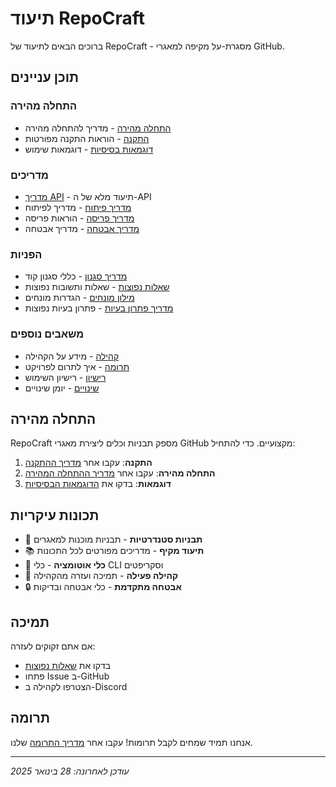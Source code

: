 # תיעוד RepoCraft

ברוכים הבאים לתיעוד של RepoCraft - מסגרת-על מקיפה למאגרי GitHub.

## תוכן עניינים

### התחלה מהירה
- [התחלה מהירה](GETTING_STARTED.md) - מדריך להתחלה מהירה
- [התקנה](INSTALLATION.md) - הוראות התקנה מפורטות
- [דוגמאות בסיסיות](EXAMPLES.md) - דוגמאות שימוש

### מדריכים
- [מדריך API](API.md) - תיעוד מלא של ה-API
- [מדריך פיתוח](DEVELOPMENT.md) - מדריך לפיתוח
- [מדריך פריסה](DEPLOYMENT.md) - הוראות פריסה
- [מדריך אבטחה](SECURITY.md) - מדריך אבטחה

### הפניות
- [מדריך סגנון](STYLE_GUIDE.md) - כללי סגנון קוד
- [שאלות נפוצות](FAQ.md) - שאלות ותשובות נפוצות
- [מילון מונחים](GLOSSARY.md) - הגדרות מונחים
- [מדריך פתרון בעיות](TROUBLESHOOTING.md) - פתרון בעיות נפוצות

### משאבים נוספים
- [קהילה](COMMUNITY.md) - מידע על הקהילה
- [תרומה](CONTRIBUTING.md) - איך לתרום לפרויקט
- [רישיון](LICENSE) - רישיון השימוש
- [שינויים](CHANGELOG.md) - יומן שינויים

## התחלה מהירה

RepoCraft מספק תבניות וכלים ליצירת מאגרי GitHub מקצועיים. כדי להתחיל:

1. **התקנה**: עקבו אחר [מדריך ההתקנה](INSTALLATION.md)
2. **התחלה מהירה**: עקבו אחר [מדריך ההתחלה המהירה](GETTING_STARTED.md)
3. **דוגמאות**: בדקו את [הדוגמאות הבסיסיות](EXAMPLES.md)

## תכונות עיקריות

- 🎯 **תבניות סטנדרטיות** - תבניות מוכנות למאגרים
- 📚 **תיעוד מקיף** - מדריכים מפורטים לכל התכונות
- 🔧 **כלי אוטומציה** - כלי CLI וסקריפטים
- 🤝 **קהילה פעילה** - תמיכה ועזרה מהקהילה
- 🔒 **אבטחה מתקדמת** - כלי אבטחה ובדיקות

## תמיכה

אם אתם זקוקים לעזרה:
- בדקו את [שאלות נפוצות](FAQ.md)
- פתחו Issue ב-GitHub
- הצטרפו לקהילה ב-Discord

## תרומה

אנחנו תמיד שמחים לקבל תרומות! עקבו אחר [מדריך התרומה](CONTRIBUTING.md) שלנו.

---

*עודכן לאחרונה: 28 בינואר 2025*
